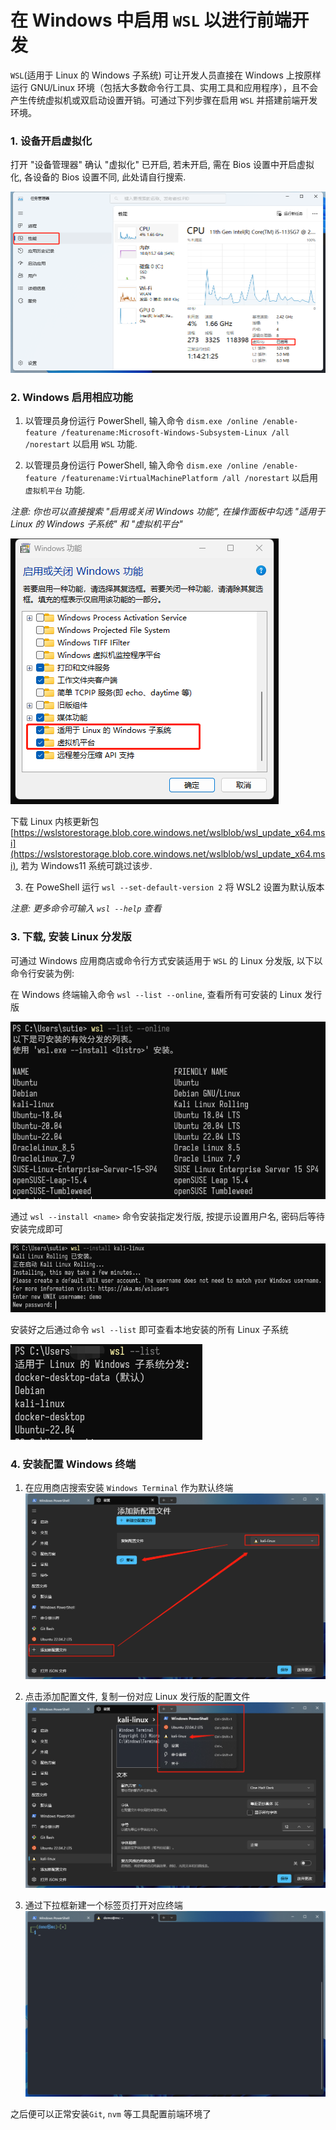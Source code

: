 # 在 Windows 中启用 `WSL` 以进行前端开发

`WSL`(适用于 Linux 的 Windows 子系统) 可让开发人员直接在 Windows 上按原样运行 GNU/Linux 环境（包括大多数命令行工具、实用工具和应用程序），且不会产生传统虚拟机或双启动设置开销。可通过下列步骤在启用 `WSL` 并搭建前端开发环境。

### 1. 设备开启虚拟化

打开 "设备管理器" 确认 "虚拟化" 已开启, 若未开启, 需在 Bios 设置中开启虚拟化, 各设备的 Bios 设置不同, 此处请自行搜索.

![check-vm](./check-vm.png)

### 2. Windows 启用相应功能

1. 以管理员身份运行 PowerShell, 输入命令 `dism.exe /online /enable-feature /featurename:Microsoft-Windows-Subsystem-Linux /all /norestart` 以启用 `WSL` 功能.

2. 以管理员身份运行 PowerShell, 输入命令 `dism.exe /online /enable-feature /featurename:VirtualMachinePlatform /all /norestart` 以启用 `虚拟机平台` 功能.

_注意: 你也可以直接搜索 "启用或关闭 Windows 功能", 在操作面板中勾选 "适用于 Linux 的 Windows 子系统" 和 "虚拟机平台"_

![enable-windows-function](./enable-windows-function.png)

下载 Linux 内核更新包 [https://wslstorestorage.blob.core.windows.net/wslblob/wsl_update_x64.msi](https://wslstorestorage.blob.core.windows.net/wslblob/wsl_update_x64.msi), 若为 Windows11 系统可跳过该步.

3. 在 PoweShell 运行 `wsl --set-default-version 2` 将 WSL2 设置为默认版本

_注意: 更多命令可输入 `wsl --help` 查看_

### 3. 下载, 安装 Linux 分发版

可通过 Windows 应用商店或命令行方式安装适用于 `WSL` 的 Linux 分发版, 以下以命令行安装为例:

在 Windows 终端输入命令 `wsl --list --online`, 查看所有可安装的 Linux 发行版

![wsl--install](./wsl--list--online.png)

通过 `wsl --install <name>` 命令安装指定发行版, 按提示设置用户名, 密码后等待安装完成即可

![wsl--install](./wsl--install.png)

安装好之后通过命令 `wsl --list` 即可查看本地安装的所有 Linux 子系统

![wsl--list](./wsl--list.png)

### 4. 安装配置 Windows 终端

1. 在应用商店搜索安装 `Windows Terminal` 作为默认终端
   ![terminal-setting](./terminal-setting.png)

2. 点击添加配置文件, 复制一份对应 Linux 发行版的配置文件
   ![terminal-new-tab](./terminal-new-tab.png)

3. 通过下拉框新建一个标签页打开对应终端
   ![terminal-kali-linux](./terminal-kali-linux.png)

之后便可以正常安装`Git`, `nvm` 等工具配置前端环境了
